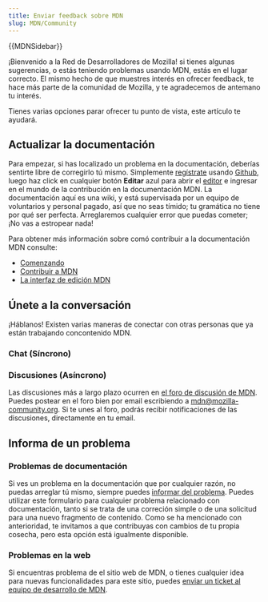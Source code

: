 ```yaml
---
title: Enviar feedback sobre MDN
slug: MDN/Community
---
```


{{MDNSidebar}}

¡Bienvenido a la Red de Desarrolladores de Mozilla! si tienes algunas sugerencias, o estás teniendo problemas usando MDN, estás en el lugar correcto. El mismo hecho de que muestres interés en ofrecer feedback, te hace más parte de la comunidad de Mozilla, y te agradecemos de antemano tu interés.

Tienes varias opciones parar ofrecer tu punto de vista, este artículo te ayudará.

## Actualizar la documentación

Para empezar, si has localizado un problema en la documentación, deberías sentirte libre de corregirlo tú mismo. Simplemente [regístrate](/es/docs/MDN/Contribute/Howto/Create_an_MDN_account) usando [Github](https://github.com/), luego haz click en cualquier botón **Editar** azul para abrir el [editor](/es/docs/MDN/Contribute/Editor) e ingresar en el mundo de la contribución en la documentación MDN. La documentación aquí es una wiki, y está supervisada por un equipo de voluntarios y personal pagado, así que no seas tímido; tu gramática no tiene por qué ser perfecta. Arreglaremos cualquier error que puedas cometer; ¡No vas a estropear nada!

Para obtener más información sobre comó contribuir a la documentación MDN consulte:

- [Comenzando](/es/docs/Project:Getting_started)
- [Contribuir a MDN](/es/docs/conflicting/MDN/Community)
- [La interfaz de edición MDN](/es/docs/MDN/Contribute/Editor)

## Únete a la conversación

¡Háblanos! Existen varias maneras de conectar con otras personas que ya están trabajando concontenido MDN.

### Chat (Síncrono)

### Discusiones (Asíncrono)

Las discusiones más a largo plazo ocurren en [el foro de discusión de MDN](https://discourse.mozilla-community.org/c/mdn). Puedes postear en el foro bien por email escribiendo a [mdn@mozilla-community.org](mailto://mdn@mozilla-community.org). Si te unes al foro, podrás recibir notificaciones de las discusiones, directamente en tu email.

## Informa de un problema

### Problemas de documentación

Si ves un problema en la documentación que por cualquier razón, no puedas arreglar tú mismo, siempre puedes [informar del problema](https://github.com/mdn/sprints/issues/new?template=issue-template.md&projects=mdn/sprints/2&labels=user-report). Puedes utilizar este formulario para cualquier problema relacionado con documentación, tanto si se trata de una correción simple o de una solicitud para una nuevo fragmento de contenido. Como se ha mencionado con anterioridad, te invitamos a que contribuyas con cambios de tu propia cosecha, pero esta opción está igualmente disponible.

### Problemas en la web

Si encuentras problema de el sitio web de MDN, o tienes cualquier idea para nuevas funcionalidades para este sitio, puedes [enviar un ticket al equipo de desarrollo de MDN](https://bugzilla.mozilla.org/form.mdn).

